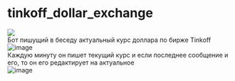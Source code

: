# tinkoff_dollar_exchange
![](https://komarev.com/ghpvc/?username=thedeaddan&label=Просмотры+репозитория&color=blueviolet&style=flat-square)  
Бот пишущий в беседу актуальный курс доллара по бирже Tinkoff  
![image](https://user-images.githubusercontent.com/40400854/155562455-0628800a-e6d9-44c2-bdbf-9a163ce69d74.png)  
Каждую минуту он пишет текущий курс и если последнее сообщение и его, то он его редактирует на актуальное  
![image](https://user-images.githubusercontent.com/40400854/155562557-be7ebddf-3394-432f-a954-b04b79cc72ac.png)
